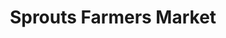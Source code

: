 ---
title: "Sprouts Farmers Market"
url: /santa-fe/sprouts-farmers-market-zafarano-drive/
shop: Supermarkt
---